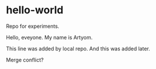 # hello-world
Repo for experiments.

Hello, eveyone. My name is Artyom.

This line was added by local repo. And this was added later.



Merge conflict?